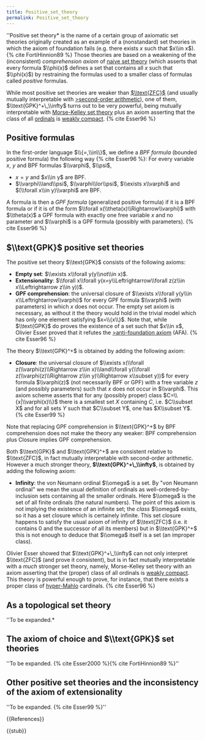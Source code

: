```yaml
---
title: Positive_set_theory
permalink: Positive_set_theory
---
```


''Positive set theory* is the name of a certain group of axiomatic set theories originally created as an example of a (nonstandard) set theories in which the axiom of foundation fails (e.g. there exists $x$ such that $x\\in x$). {% cite FortiHinnion89 %} Those theories are based on a weakening of the (inconsistent) *comprehension axiom* of [naive set theory](Naive_set_theory "Naive set theory") (which asserts that every formula $\\phi(x)$ defines a set that contains all $x$ such that $\\phi(x)$) by restraining the formulas used to a smaller class of formulas called *positive* formulas.

While most positive set theories are weaker than [$\\text{ZFC}$](ZFC "ZFC") (and usually mutually interpretable with <a href="https://en.wikipedia.org/wiki/second-order arithmetic" class="extiw" title="wikipedia:second-order arithmetic">>second-order arithmetic</a>), one of them, $\\text{GPK}^+\_\\infty$ turns out to be very powerful, being mutually interpretable with [Morse-Kelley set theory](Morse-Kelley_set_theory "Morse-Kelley set theory") plus an axiom asserting that the class of all [ordinals](Ordinal "Ordinal") is [weakly compact](Weakly_compact "Weakly compact"). {% cite Esser96 %}

## Positive formulas

In the first-order language $\\{=,\\in\\}$, we define a *BPF formula* (bounded positive formula) the following way {% cite Esser96 %}:
For every variable $x$, $y$ and BPF formulas $\\varphi$, $\\psi$,
-    $x=y$ and $x\\in y$ are BPF.
-    $\\varphi\\land\\psi$, $\\varphi\\lor\\psi$, $\\exists x\\varphi$ and $(\\forall x\\in y)\\varphi$ are BPF.

A formula is then a *GPF formula* (generalized positive formula) if it is a BPF formula or if it is of the form $\\forall x(\\theta(x)\\Rightarrow\\varphi)$ with $\\theta(x)$ a GPF formula with exactly one free variable $x$ and no parameter and $\\varphi$ is a GPF formula (possibly with parameters). {% cite Esser96 %}

## $\\text{GPK}$ positive set theories

The positive set theory $\\text{GPK}$ consists of the following axioms:
-    **Empty set**: $\\exists x\\forall y(y\\not\\in x)$.
-    **Extensionality**: $\\forall x\\forall y(x=y\\Leftrightarrow\\forall z(z\\in x\\Leftrightarrow z\\in y))$.
-    **GPF comprehension**: the universal closure of $\\exists x\\forall y(y\\in x\\Leftrightarrow\\varphi)$ for every GPF formula $\\varphi$ (with parameters) in which $x$ does not occur.
The empty set axiom is necessary, as without it the theory would hold in the trivial model which has only one element satisfying $x=\\{x\\}$. Note that, while $\\text{GPK}$ do proves the existence of a set such that $x\\in x$, Olivier Esser proved that it refutes the <a href="https://en.wikipedia.org/wiki/anti-foundation axiom" class="extiw" title="wikipedia:anti-foundation axiom">>anti-foundation axiom</a> (AFA). {% cite Esser96 %}

The theory $\\text{GPK}^+$ is obtained by adding the following axiom:
-    **Closure**: the universal closure of $\\exists x(\\forall z(\\varphi(z)\\Rightarrow z\\in x)\\land\\forall y(\\forall z(\\varphi(z)\\Rightarrow z\\in y)\\Rightarrow x\\subset y))$ for every formula $\\varphi(z)$ (not necessarily BPF or GPF) with a free variable $z$ (and possibly parameters) such that $x$ does not occur in $\\varphi$.
This axiom scheme asserts that for any (possibly proper) class $C=\\{x|\\varphi(x)\\}$ there is a smallest set $X$ containing $C$, i.e. $C\\subset X$ and for all sets $Y$ such that $C\\subset Y$, one has $X\\subset Y$. {% cite Esser99 %}

Note that replacing GPF comprehension in $\\text{GPK}^+$ by BPF comprehension does not make the theory any weaker: BPF comprehension plus Closure implies GPF comprehension.

Both $\\text{GPK}$ and $\\text{GPK}^+$ are consistent relative to $\\text{ZFC}$, in fact mutually interpretable with second-order arithmetic. However a much stronger theory, **$\\text{GPK}^+\_\\infty$**, is obtained by adding the following axiom:
-    **Infinity**: the von Neumann ordinal $\\omega$ is a set.
By "von Neumann ordinal" we mean the usual definition of ordinals as well-ordered-by-inclusion sets containing all the smaller ordinals. Here $\\omega$ is the set of all finite ordinals (the natural numbers). The point of this axiom is not implying the existence of an infinite set; the *class* $\\omega$ exists, so it has a set closure which is certainely infinite. This set closure happens to satisfy the usual axiom of infinity of $\\text{ZFC}$ (i.e. it contains 0 and the successor of all its members) but in $\\text{GPK}^+$ this is not enough to deduce that $\\omega$ itself is a set (an improper class).

Olivier Esser showed that $\\text{GPK}^+\_\\infty$ can not only interpret $\\text{ZFC}$ (and prove it consistent), but is in fact mutually interpretable with a *much* stronger set theory, namely, Morse-Kelley set theory with an axiom asserting that the (proper) class of all ordinals is [weakly compact](Weakly_compact "Weakly compact"). This theory is powerful enough to prove, for instance, that there exists a proper class of [hyper-Mahlo](Mahlo "Mahlo") cardinals. {% cite Esser96 %}

## As a topological set theory
''To be expanded.*
## The axiom of choice and $\\text{GPK}$ set theories
''To be expanded. {% cite Esser2000 %}{% cite FortiHinnion89 %}''
## Other positive set theories and the inconsistency of the axiom of extensionality
''To be expanded. {% cite Esser99 %}''

{{References}}

{{stub}}

